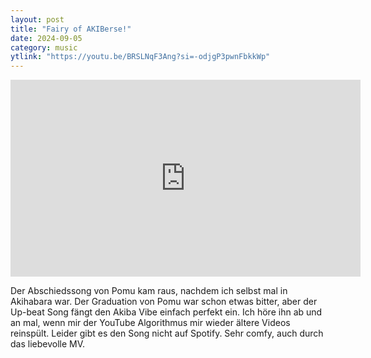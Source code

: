 ```yaml
---
layout: post
title: "Fairy of AKIBerse!"
date: 2024-09-05
category: music
ytlink: "https://youtu.be/BRSLNqF3Ang?si=-odjgP3pwnFbkkWp"
---
```


<iframe width="560" height="315" src="https://www.youtube.com/embed/BRSLNqF3Ang?si=-odjgP3pwnFbkkWp&amp;controls=1" title="YouTube video player" frameborder="0" allow="accelerometer; autoplay; clipboard-write; encrypted-media; gyroscope; picture-in-picture; web-share" referrerpolicy="strict-origin-when-cross-origin" allowfullscreen></iframe>

Der Abschiedssong von Pomu kam raus, nachdem ich selbst mal in Akihabara war. Der Graduation von Pomu war schon etwas
bitter, aber der Up-beat Song fängt den Akiba Vibe einfach perfekt ein. Ich höre ihn ab und an mal, wenn mir der YouTube
Algorithmus mir wieder ältere Videos reinspült. Leider gibt es den Song nicht auf Spotify. Sehr comfy, auch durch das
liebevolle MV.